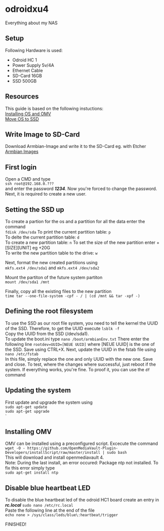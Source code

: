 # odroidxu4
 Everything about my NAS 

## Setup
Following Hardware is used:  
+ Odroid HC 1
+ Power Supply 5v/4A
+ Ethernet Cable 
+ SD-Card 16GB
+ SSD 500GB

## Resources
This guide is based on the following instuctions:  
[Installing OS and OMV](https://forum.odroid.com/viewtopic.php?t=28974#p206351 "odroid.org")  
[Move OS to SSD](https://forum.openmediavault.org/index.php?thread/28789-installing-omv5-on-raspberry-pi-s-armbian-sbc-s-i386-32-bit-platforms/ "forum.openmediavault.org")

## Write Image to SD-Card 
Download Armbian-Image and write it to the SD-Card eg. with Etcher    
[Armbian Images](https://www.armbian.com/odroid-hc1/#kernels-archive-all "armbian.org")

## First login
Open a CMD and type  
```ssh root@192.168.0.???```  
and enter the password ***1234***. Now you're forced to change the password. Next, it is required to create a new user.   

## Setting the SSD up
To create a partion for the os and a partition for all the data enter the command  
```fdisk /dev/sda``` 
To print the current partition table: ```p```    
To delte the current partition table: ```d```    
To create a new partition table: ```n```
To set the size of the new partition enter +[SIZE][UNIT] eg +20G    
To write the new partition table to the drive: ```w```  

Next, format the new created partitions using  
```mkfs.ext4 /dev/sda1``` and ```mkfs.ext4 /dev/sda2```  

Mount the partiton of the future system partiton   
```mount /dev/sda1 /mnt```  

Finally, copy all the existing files to the new partition  
```time tar --one-file-system -cpf - / | (cd /mnt && tar -xpf -)```  

## Defining the root filesystem
To use the SSD as our root file system, you need to tell the kernel the UUID of the SSD. Therefore, to get the UUID execute
```lsblk -f```  
Copy the UUID from the SSD (/dev/sda1).  
To update the boot.ini type
```nano /boot/armbianEnv.txt``` 
There enter the following line 
```rootdev=UUID=[NEUE UUID]``` where [NEUE UUID] is the one of the SSD.
Save using CTRL+X. Next, update the UUID in the fstab file using
 ```nano /etc/fstab```  
 In this file, simply replace the one and only UUID with the new one. Save and close. To test, where the changes where successful, just reboot if the system. If everything works, you're fine. To proof it, you can use the ```df``` command

## Updating the system
First update and upgrade the system using  
```sudo apt-get update```  
```sudo apt-get upgrade```  
`  

## Installing OMV
OMV can be installed using a preconfigured script. Excecute the command 
```wget -O - https://github.com/OpenMediaVault-Plugin-Developers/installScript/raw/master/install | sudo bash```  
This will download and install openmediavault 4.  
Note: During the last install, an error occured: Package ntp not installed. To fix this error simply type  
```sudo apt-get install ntp```

## Disable blue heartbeat LED
To disable the blue heartbeat led of the odroid HC1 board create an entry in ***rc.local***
```sudo nano /etc/rc.local```  
Paste the following line at the end of the file  
```echo none > /sys/class/leds/blue\:heartbeat/trigger```  


FINISHED!



